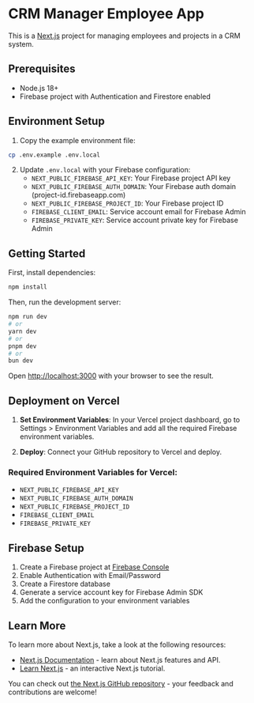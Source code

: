 # CRM Manager Employee App

This is a [Next.js](https://nextjs.org) project for managing employees and projects in a CRM system.

## Prerequisites

- Node.js 18+ 
- Firebase project with Authentication and Firestore enabled

## Environment Setup

1. Copy the example environment file:
```bash
cp .env.example .env.local
```

2. Update `.env.local` with your Firebase configuration:
   - `NEXT_PUBLIC_FIREBASE_API_KEY`: Your Firebase project API key
   - `NEXT_PUBLIC_FIREBASE_AUTH_DOMAIN`: Your Firebase auth domain (project-id.firebaseapp.com)
   - `NEXT_PUBLIC_FIREBASE_PROJECT_ID`: Your Firebase project ID
   - `FIREBASE_CLIENT_EMAIL`: Service account email for Firebase Admin
   - `FIREBASE_PRIVATE_KEY`: Service account private key for Firebase Admin

## Getting Started

First, install dependencies:

```bash
npm install
```

Then, run the development server:

```bash
npm run dev
# or
yarn dev
# or
pnpm dev
# or
bun dev
```

Open [http://localhost:3000](http://localhost:3000) with your browser to see the result.

## Deployment on Vercel

1. **Set Environment Variables**: In your Vercel project dashboard, go to Settings > Environment Variables and add all the required Firebase environment variables.

2. **Deploy**: Connect your GitHub repository to Vercel and deploy.

### Required Environment Variables for Vercel:
- `NEXT_PUBLIC_FIREBASE_API_KEY`
- `NEXT_PUBLIC_FIREBASE_AUTH_DOMAIN` 
- `NEXT_PUBLIC_FIREBASE_PROJECT_ID`
- `FIREBASE_CLIENT_EMAIL`
- `FIREBASE_PRIVATE_KEY`

## Firebase Setup

1. Create a Firebase project at [Firebase Console](https://console.firebase.google.com)
2. Enable Authentication with Email/Password
3. Create a Firestore database
4. Generate a service account key for Firebase Admin SDK
5. Add the configuration to your environment variables

## Learn More

To learn more about Next.js, take a look at the following resources:

- [Next.js Documentation](https://nextjs.org/docs) - learn about Next.js features and API.
- [Learn Next.js](https://nextjs.org/learn) - an interactive Next.js tutorial.

You can check out [the Next.js GitHub repository](https://github.com/vercel/next.js) - your feedback and contributions are welcome!